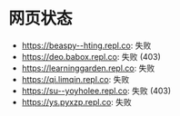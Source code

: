 # 网页状态
- https://beaspy--hting.repl.co: 失败
- https://deo.babox.repl.co: 失败 (403)
- https://learninggarden.repl.co: 失败
- https://qi.limqin.repl.co: 失败
- https://su--yoyholee.repl.co: 失败 (403)
- https://ys.pyxzp.repl.co: 失败

